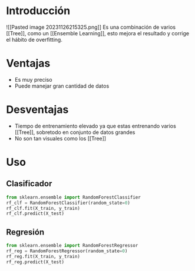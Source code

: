 # Introducción
![[Pasted image 20231126215325.png]]
Es una combinación de varios [[Tree]], como un [[Ensemble Learning]], esto mejora el resultado y corrige el hábito de overfitting.
# Ventajas
-  Es muy preciso
- Puede manejar gran cantidad de datos
# Desventajas
- Tiempo de entrenamiento elevado ya que estas entrenando varios [[Tree]], sobretodo en conjunto de datos grandes
- No son tan visuales como los [[Tree]]
# Uso
## Clasificador

```python
from sklearn.ensemble import RandomForestClassifier
rf_clf = RandomForestClassifier(random_state=0)
rf_clf.fit(X_train, y_train)
rf_clf.predict(X_test)
```

## Regresión
```python
from sklearn.ensemble import RandomForestRegressor
rf_reg = RandomForestRegressor(random_state=0)
rf_reg.fit(X_train, y_train)
rf_reg.predict(X_test)
```
